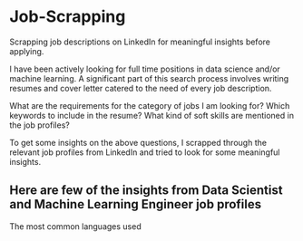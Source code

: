 # Job-Scrapping
Scrapping job descriptions on LinkedIn for meaningful insights before applying.

I have been actively looking for full time positions in data science and/or machine learning. A significant part of this search process involves writing resumes and cover letter catered to the need of every job description. 

What are the requirements for the category of jobs I am looking for?
Which keywords to include in the resume?
What kind of soft skills are mentioned in the job profiles?

To get some insights on the above questions, I scrapped through the relevant job profiles from LinkedIn and tried to look for some meaningful insights. 

## Here are few of the insights from Data Scientist and Machine Learning Engineer job profiles 

The most common languages used

[](https://github.com/kpal002/Job-Scrapping/blob/aba81568f47e6d5797ad92886c0d862fa1c9847b/languages.png)




